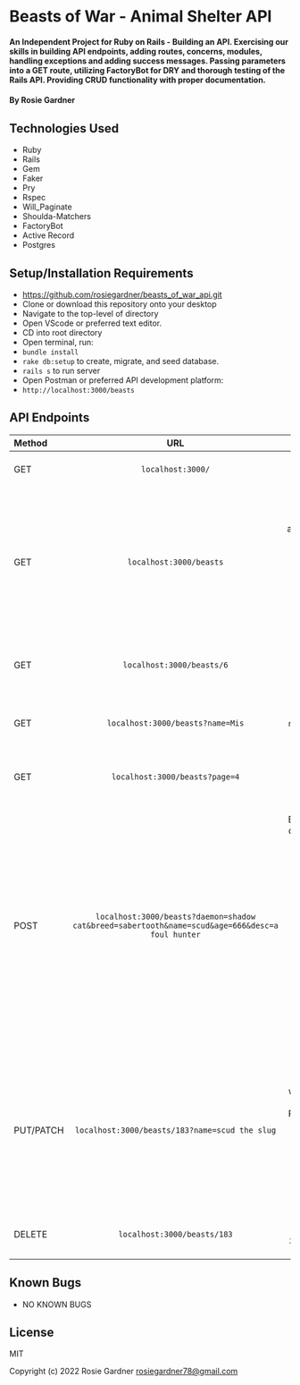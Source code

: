 # Beasts of War - Animal Shelter API

#### An Independent Project for Ruby on Rails - Building an API. Exercising our skills in building API endpoints, adding routes, concerns, modules, handling exceptions and adding success messages. Passing parameters into a GET route, utilizing FactoryBot for DRY and thorough testing of the Rails API. Providing CRUD functionality with proper documentation.

#### By Rosie Gardner

## Technologies Used

* Ruby
* Rails
* Gem
* Faker
* Pry
* Rspec
* Will_Paginate
* Shoulda-Matchers
* FactoryBot
* Active Record
* Postgres

## Setup/Installation Requirements

* https://github.com/rosiegardner/beasts_of_war_api.git
* Clone or download this repository onto your desktop
* Navigate to the top-level of directory
* Open VScode or preferred text editor.
* CD into root directory
* Open terminal, run: 
* `bundle install` 
* `rake db:setup` to create, migrate, and seed database.
* `rails s` to run server
* Open Postman or preferred API development platform:
* `http://localhost:3000/beasts`

## API Endpoints

| Method |   URL  | Result |
| :---   | :----: |  ---:  |
| GET    | `localhost:3000/` | Returns a list of raw json data |
| GET    | `localhost:3000/beasts` | Returns a list of all Beasts in alphabetical order by name and their parameters => `id`, `daemon`, `breed`, `name`, `age`, `desc, `available` |
| GET    | `localhost:3000/beasts/6` | Returns all information related to Beast with `id=6` |
| GET    | `localhost:3000/beasts?name=Mis` | Returns a Beast by `name` or `name ilike?` => 'Misty' |
| GET    | `localhost:3000/beasts?page=4` | Returns a list of 10 Beasts per page |
| POST   | `localhost:3000/beasts?daemon=shadow cat&breed=sabertooth&name=scud&age=666&desc=a foul hunter` | Adds a Beast to the database => `id: 183`, `daemon: shadow cat`, `breed: sabertooth`, `name: scud`, `age: 666`, `desc: "a foul hunter"`, `available: true` => If `POST` is successful, returns database object for newly created Beast. |
| PUT/PATCH | `localhost:3000/beasts/183?name=scud the slug` | Updates the name for a Beast with `id=183`. If PUT/PATCH is succesful, returns database object for newly updated Beast. |
| DELETE | `localhost:3000/beasts/183` | Deletes the Beast with `id=183` from database |

## Known Bugs

* NO KNOWN BUGS

## License

MIT

Copyright (c) 2022 Rosie Gardner <rosiegardner78@gmail.com>

